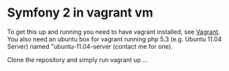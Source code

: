 Symfony 2 in vagrant vm
=======================

To get this up and running you need to have vagrant installed, see
[Vagrant](http://vagrantup.com/). You also need an ubuntu box for vagrant running php 5.3 (e.g. Ubuntu 11.04 Server) named "ubuntu-11.04-server (contact me for one).


Clone the repository and simply run vagrant up ...

